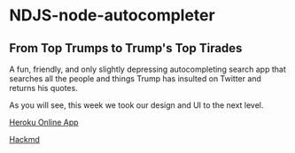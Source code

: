 # NDJS-node-autocompleter

## From Top Trumps to Trump's Top Tirades

A fun, friendly, and only slightly depressing autocompleting search app that searches all the people and things Trump has insulted on Twitter and returns his quotes. 

As you will see, this week we took our design and UI to the next level. 

[Heroku Online App](https://desolate-shore-83992.herokuapp.com/)

[Hackmd](https://hackmd.io/hN7b6w2QTtSa_As3WQvT_w)